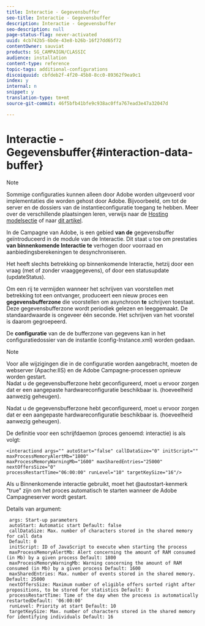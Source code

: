 ```yaml
---
title: Interactie - Gegevensbuffer
seo-title: Interactie - Gegevensbuffer
description: Interactie - Gegevensbuffer
seo-description: null
page-status-flag: never-activated
uuid: 4cb742b5-6bde-43e8-b26b-16f27dd65f72
contentOwner: sauviat
products: SG_CAMPAIGN/CLASSIC
audience: installation
content-type: reference
topic-tags: additional-configurations
discoiquuid: cbfdeb2f-4f20-45b8-8cc0-89362f9ea9c1
index: y
internal: n
snippet: y
translation-type: tm+mt
source-git-commit: 46f5bfb41bfe9c938ac0ffa767ead3e47a32047d

---
```



# Interactie - Gegevensbuffer{#interaction-data-buffer}

>[!NOTE]
>
>Sommige configuraties kunnen alleen door Adobe worden uitgevoerd voor implementaties die worden gehost door Adobe. Bijvoorbeeld, om tot de server en de dossiers van de instantieconfiguratie toegang te hebben. Meer over de verschillende plaatsingen leren, verwijs naar de [Hosting modelsectie](../../installation/using/hosting-models.md) of naar [dit artikel](https://helpx.adobe.com/campaign/kb/acc-on-prem-vs-hosted.html).

In de Campagne van Adobe, is een gebied **van de** gegevensbuffer geïntroduceerd in de module van de Interactie. Dit staat u toe om prestaties **van binnenkomende Interactie te** verhogen door voorraad en aanbiedingsberekeningen te desynchroniseren.

Het heeft slechts betrekking op binnenkomende Interactie, hetzij door een vraag (met of zonder vraaggegevens), of door een statusupdate (updateStatus).

Om een rij te vermijden wanneer het schrijven van voorstellen met betrekking tot een ontvanger, produceert een nieuw proces een **gegevensbufferzone** die voorstellen om asynchroon **te** schrijven toestaat. Deze gegevensbufferzone wordt periodiek gelezen en leeggemaakt. De standaardwaarde is ongeveer één seconde. Het schrijven van het voorstel is daarom gegroepeerd.

De **configuratie** van de de bufferzone van gegevens kan in het configuratiedossier van de instantie (config-Instance.xml) worden gedaan.

>[!NOTE]
>
>Voor alle wijzigingen die in de configuratie worden aangebracht, moeten de webserver (Apache:IIS) en de Adobe Campagne-processen opnieuw worden gestart.\
>Nadat u de gegevensbufferzone hebt geconfigureerd, moet u ervoor zorgen dat er een aangepaste hardwareconfiguratie beschikbaar is. (hoeveelheid aanwezig geheugen).

Nadat u de gegevensbufferzone hebt geconfigureerd, moet u ervoor zorgen dat er een aangepaste hardwareconfiguratie beschikbaar is. (hoeveelheid aanwezig geheugen).

De definitie voor een schrijfdaemon (proces genoemd: interactie) is als volgt:

```
<interactiond args="" autoStart="false" callDataSize="0" initScript="" maxProcessMemoryAlertMb="1800"
maxProcessMemoryWarningMb="1600" maxSharedEntries="25000" nextOffersSize="0"
processRestartTime="06:00:00" runLevel="10" targetKeySize="16"/>
```

Als u Binnenkomende interactie gebruikt, moet het @autostart-kenmerk &quot;true&quot; zijn om het proces automatisch te starten wanneer de Adobe Campagneserver wordt gestart.

Details van argument:

```
 args: Start-up parameters 
 autoStart: Automatic start Default: false 
 callDataSize: Max. number of characters stored in the shared memory for call data
 Default: 0 
 initScript: ID of JavaScript to execute when starting the process 
 maxProcessMemoryAlertMb: Alert concerning the amount of RAM consumed (in Mb) by a given process Default: 1800 
 maxProcessMemoryWarningMb: Warning concerning the amount of RAM consumed (in Mb) by a given process Default: 1600 
 maxSharedEntries: Max. number of events stored in the shared memory. Default: 25000 
 nextOffersSize: Maximum number of eligible offers sorted right after propositions, to be stored for statistics Default: 0 
 processRestartTime: Time of the day when the process is automatically restartedDefault: '06:00:00' 
 runLevel: Priority at start Default: 10 
 targetKeySize: Max. number of characters stored in the shared memory for identifying individuals Default: 16 
```

